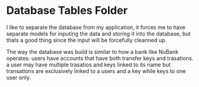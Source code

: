 # Database Tables Folder

I like to separate the database from my application, it forces me to have separate models for inputing the data and storing it into the database, but thats a good thing since the input will be forcefully cleanned up.


The way the database was build is similar to how a bank like NuBank operates: users have accounts that have both transfer keys and trasations. a user may have multiple trasatios and keys linked to its name but transations are exclusively linked to a users and a key while keys to one user only.


